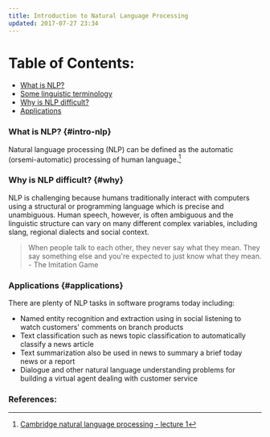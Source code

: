 ```yaml
---
title: Introduction to Natural Language Processing
updated: 2017-07-27 23:34
---
```


# Table of Contents:
- [What is NLP?](#intro-nlp)
- [Some linguistic terminology](#nlp-terms)
- [Why is NLP difficult?](#why)
- [Applications](#applications)

<div class="divider"></div>

### What is NLP? {#intro-nlp}

Natural language processing (NLP) can be defined as the automatic (orsemi-automatic) processing of human language.[^1]


### Why is NLP difficult? {#why}

NLP is challenging because humans traditionally interact with computers using a structural or programming language which is precise and unambiguous. Human speech, however, is often ambiguous and the linguistic structure can vary on many different complex variables, including slang, regional dialects and social context.

> When people talk to each other, they never say what they mean. They say something else and you're expected to just know what they mean. - The Imitation Game

### Applications {#applications}
There are plenty of NLP tasks in software programs today including:
- Named entity recognition and extraction using in social listening to watch customers' comments on branch products
- Text classification such as news topic classification to automatically classify a news article
- Text summarization also be used in news to summary a brief today news or a report
- Dialogue and other natural language understanding problems for building a virtual agent dealing with customer service



### References:

[^1]: [Cambridge natural language processing - lecture 1](https://www.cl.cam.ac.uk/teaching/2002/NatLangProc/revised.pdf)



